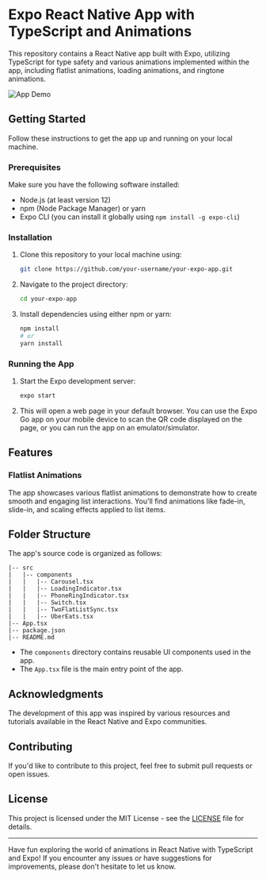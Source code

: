 # Expo React Native App with TypeScript and Animations

This repository contains a React Native app built with Expo, utilizing TypeScript for type safety and various animations implemented within the app, including flatlist animations, loading animations, and ringtone animations.

![App Demo](demo.gif)

## Getting Started

Follow these instructions to get the app up and running on your local machine.

### Prerequisites

Make sure you have the following software installed:

- Node.js (at least version 12)
- npm (Node Package Manager) or yarn
- Expo CLI (you can install it globally using `npm install -g expo-cli`)

### Installation

1. Clone this repository to your local machine using:

   ```bash
   git clone https://github.com/your-username/your-expo-app.git
   ```

2. Navigate to the project directory:

   ```bash
   cd your-expo-app
   ```

3. Install dependencies using either npm or yarn:

   ```bash
   npm install
   # or
   yarn install
   ```

### Running the App

1. Start the Expo development server:

   ```bash
   expo start
   ```

2. This will open a web page in your default browser. You can use the Expo Go app on your mobile device to scan the QR code displayed on the page, or you can run the app on an emulator/simulator.

## Features

### Flatlist Animations

The app showcases various flatlist animations to demonstrate how to create smooth and engaging list interactions. You'll find animations like fade-in, slide-in, and scaling effects applied to list items.

## Folder Structure

The app's source code is organized as follows:

```
|-- src
|   |-- components
|   |   |-- Carousel.tsx
|   |   |-- LoadingIndicator.tsx
|   |   |-- PhoneRingIndicator.tsx
|   |   |-- Switch.tsx
|   |   |-- TwoFlatListSync.tsx
|   |   |-- UberEats.tsx
|-- App.tsx
|-- package.json
|-- README.md
```

- The `components` directory contains reusable UI components used in the app.
- The `App.tsx` file is the main entry point of the app.

## Acknowledgments

The development of this app was inspired by various resources and tutorials available in the React Native and Expo communities.

## Contributing

If you'd like to contribute to this project, feel free to submit pull requests or open issues.

## License

This project is licensed under the MIT License - see the [LICENSE](LICENSE) file for details.

---

Have fun exploring the world of animations in React Native with TypeScript and Expo! If you encounter any issues or have suggestions for improvements, please don't hesitate to let us know.
